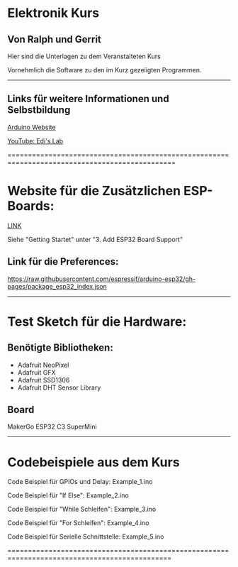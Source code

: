 # Elektronik Kurs
## Von Ralph und Gerrit

Hier sind die Unterlagen zu dem Veranstalteten Kurs

Vornehmlich die Software zu den im Kurz gezeiigten Programmen.

-----------------------------------------------------------------------------------------------

## Links für weitere Informationen und Selbstbildung

[Arduino Website](www.arduino.cc)

[YouTube: Edi's Lab](https://www.youtube.com/@EdisTechlab)

===============================================================================================


# Website für die Zusätzlichen ESP-Boards:

[LINK](https://github.com/sidharthmohannair/Tutorial-ESP32-C3-Super-Mini)

Siehe "Getting Startet" unter "3. Add ESP32 Board Support"

## Link für die Preferences:

https://raw.githubusercontent.com/espressif/arduino-esp32/gh-pages/package_esp32_index.json


-----------------------------------------------------------------------------------------------

# Test Sketch für die Hardware:

## Benötigte Bibliotheken:

- Adafruit NeoPixel
- Adafruit GFX
- Adafruit SSD1306
- Adafruit DHT Sensor Library

## Board

MakerGo ESP32 C3 SuperMini

-----------------------------------------------------------------------------------------------

# Codebeispiele aus dem Kurs

Code Beispiel für GPIOs und Delay: Example_1.ino

Code Beispiel für "If Else": Example_2.ino

Code Beispiel für "While Schleifen": Example_3.ino

Code Beispiel für "For Schleifen": Example_4.ino

Code Beispiel für Serielle Schnittstelle: Example_5.ino


==============================================================================================



